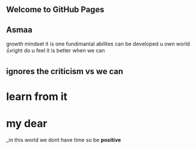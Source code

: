 ## Welcome to GitHub Pages
## Asmaa
growth mindset it is one fundimantal abilites can be developed u own world :+1:right 
do u feel it is better when we can
## ignores the criticism  vs we can
# learn from it 
# my dear
_in this world we dont have time 
so be **positive** 
